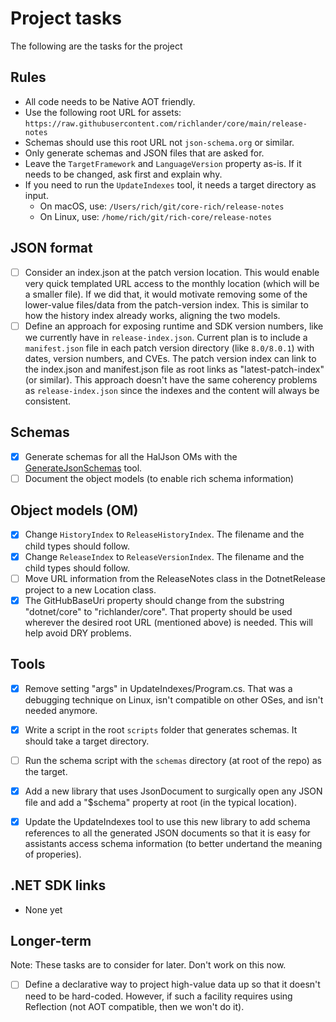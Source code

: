 # Project tasks

The following are the tasks for the project

## Rules

- All code needs to be Native AOT friendly.
- Use the following root URL for assets: `https://raw.githubusercontent.com/richlander/core/main/release-notes`
- Schemas should use this root URL not `json-schema.org` or similar.
- Only generate schemas and JSON files that are asked for.
- Leave the `TargetFramework` and `LanguageVersion` property as-is. If it needs to be changed, ask first and explain why.
- If you need to run the `UpdateIndexes` tool, it needs a target directory as input.
  - On macOS, use: `/Users/rich/git/core-rich/release-notes`
  - On Linux, use: `/home/rich/git/rich-core/release-notes`

## JSON format

- [ ] Consider an index.json at the patch version location. This would enable very quick templated URL access to the monthly location (which will be a smaller file). If we did that, it would motivate removing some of the lower-value files/data from the patch-version index. This is similar to how the history index already works, aligning the two models.
- [ ] Define an approach for exposing runtime and SDK version numbers, like we currently have in `release-index.json`. Current plan is to include a `manifest.json` file in each patch version directory (like `8.0/8.0.1`) with dates, version numbers, and CVEs. The patch version index can link to the index.json and manifest.json file as root links as "latest-patch-index" (or similar). This approach doesn't have the same coherency problems as `release-index.json` since the indexes and the content will always be consistent.

## Schemas

- [x] Generate schemas for all the HalJson OMs with the [GenerateJsonSchemas](../GenerateJsonSchemas/) tool.
- [ ] Document the object models (to enable rich schema information)

## Object models (OM)
- [x] Change `HistoryIndex` to `ReleaseHistoryIndex`. The filename and the child types should follow.
- [x] Change `ReleaseIndex` to `ReleaseVersionIndex`. The filename and the child types should follow.
- [ ] Move URL information from the ReleaseNotes class in the DotnetRelease project to a new Location class.
- [x] The GitHubBaseUri property should change from the substring "dotnet/core" to "richlander/core". That property should be used wherever the desired root URL (mentioned above) is needed. This will help avoid DRY problems.

## Tools

- [x] Remove setting "args" in UpdateIndexes/Program.cs. That was a debugging technique on Linux, isn't compatible on other OSes, and isn't needed anymore.
- [x] Write a script in the root `scripts` folder that generates schemas. It should take a target directory.
- [ ] Run the schema script with the `schemas` directory (at root of the repo) as the target.
- [x] Add a new library that uses JsonDocument to surgically open any JSON file and add a "$schema" property at root (in the typical location).
- [x] Update the UpdateIndexes tool to use this new library to add schema references to all the generated JSON documents so that it is easy for assistants access schema information (to better undertand the meaning of properies).


## .NET SDK links

- None yet

## Longer-term

Note: These tasks are to consider for later. Don't work on this now.

- [ ] Define a declarative way to project high-value data up so that it doesn't need to be hard-coded. However, if such a facility requires using Reflection (not AOT compatible, then we won't do it).
